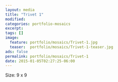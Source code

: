```yaml
---
layout: media
title: "Trivet 1"
modified:
categories: portfolio-mosaics
excerpt:
tags: []
image:
  feature: portfolio/mosaics/Trivet-1.jpg
  teaser:  portfolio/mosaics/Trivet-1-teaser.jpg
ads: false
permalink: portfolio/mosaics/Trivet-1
date: 2015-01-05T02:27:25-06:00
---
```


Size: 9 x 9